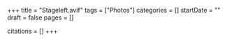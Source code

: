 +++
title = "Stageleft.avif"
tags = ["Photos"]
categories = []
startDate = ""
draft = false
pages = []

citations = []
+++
